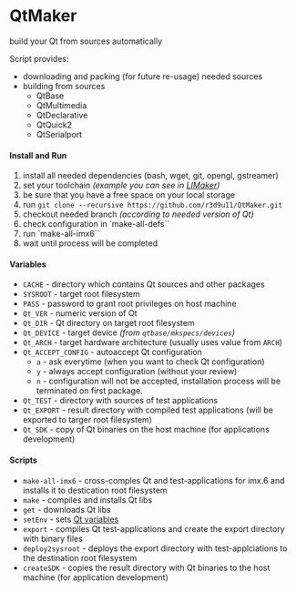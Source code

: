 # QtMaker
build your Qt from sources automatically

Script provides:
* downloading and packing (for future re-usage) needed sources
* building from sources 
  * QtBase
  * QtMultimedia
  * QtDeclarative
  * QtQuick2
  * QtSerialport

#### Install and Run

1. install all needed dependencies (bash, wget, git, opengl, gstreamer)
2. set your toolchain _(example you can see in [LIMaker](https://github.com/r3d9u11/LIMaker/blob/master/03-set_tc`#L1))_
3. be sure that you have a free space on your local storage
4. run `git clone --recursive https://github.com/r3d9u11/QtMaker.git`
5. checkout needed branch _(according to needed version of Qt)_
6. check configuration in `make-all-defs``
7. run `make-all-imx6``
8. wait until process will be completed

#### Variables

* `CACHE` - directory which contains Qt sources and other packages
* `SYSROOT` - target root filesystem
* `PASS` - password to grant root privileges on host machine
* `Qt_VER` - numeric version of Qt
* `Qt_DIR` - Qt directory on target root filesystem
* `Qt_DEVICE` - target device _(from `qtbase/mkspecs/devices`)_
* `Qt_ARCH` - target hardware architecture (usually uses value from `ARCH`)
* `Qt_ACCEPT_CONFIG` - autoaccept Qt configuration
  * `a` - ask everytime (when you want to check Qt configuration)
  * `y` - always accept configuration (without your review)
  * `n` - configuration will not be accepted, installation process will be terminated on first package.
* `Qt_TEST` - directory with sources of test applications
* `Qt_EXPORT` - result directory with compiled test applications (will be exported to targer root filesystem)
* `Qt_SDK` - copy of Qt binaries on the host machine (for applications development)

#### Scripts

* `make-all-imx6` - cross-comples Qt and test-applications for imx.6 and installs it to destication root filesystem
* `make` - compiles and installs Qt libs
* `get` - downloads Qt libs
* `setEnv` - sets [Qt variables](#variables)
* `export` - compiles Qt test-applications and create the export directory with binary files
* `deploy2sysroot` - deploys the export directory with test-applciations  to the destination root filesystem
* `createSDK` - copies the result directory with Qt binaries to the host machine (for application development)
